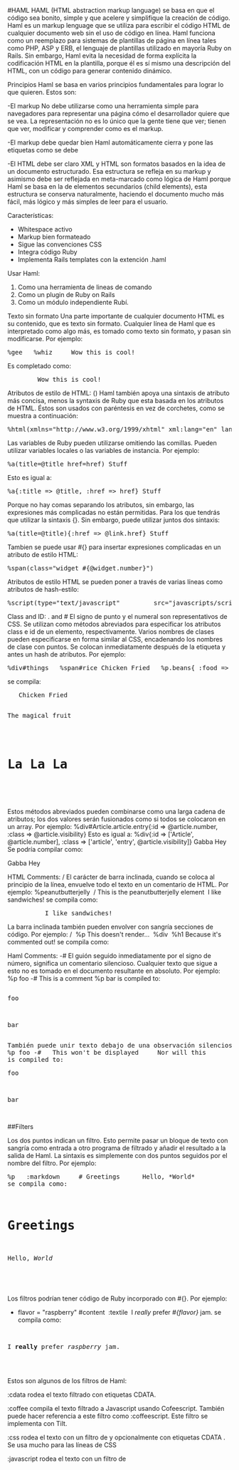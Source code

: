 
#HAML
HAML (HTML abstraction markup language) se basa en que el código sea bonito, simple y que acelere y simplifique la creación de código.
Haml es un markup lenguage que se utiliza para escribir el código HTML de cualquier documento web sin el uso de código en línea. Haml funciona como un reemplazo para sistemas de plantillas de página en línea tales como PHP, ASP y ERB, el lenguaje de plantillas utilizado en mayoría Ruby on Rails. Sin embargo, Haml evita la necesidad de forma explícita la codificación HTML en la plantilla, porque él es sí mismo una descripción del HTML, con un código para generar contenido dinámico.


Principios 
Haml se basa en varios principios fundamentales para lograr lo que quieren.  Estos son:

-El markup 
No debe utilizarse como una herramienta simple para navegadores para representar una página cómo el desarrollador quiere que se vea. La representación no es lo único que la gente tiene que ver; tienen que ver, modificar y comprender como es el markup.


-El markup debe quedar bien
Haml automáticamente cierra y pone las etiquetas como se debe

-El HTML debe ser claro
XML y HTML son formatos basados en la idea de un documento estructurado. Esa estructura se refleja en su markup y asimismo debe ser reflejada en meta-marcado como lógica de Haml porque Haml se basa en la de elementos secundarios (child elements), esta estructura se conserva naturalmente, haciendo el documento mucho más fácil, más lógico y más simples de leer para el usuario.


Características:

* Whitespace activo
* Markup bien formateado
* Sigue las convenciones CSS
* Integra código Ruby
* Implementa Rails templates con la extención .haml


Usar Haml:

1. Como una herramienta de lineas de comando
2. Como un plugin de Ruby on Rails
3. Como un módulo independiente Rubí.


Texto sin formato
Una parte importante de cualquier documento HTML es su contenido, que es texto sin formato. Cualquier línea de Haml que es interpretado como algo más, es tomado como texto sin formato, y pasan sin modificarse. Por ejemplo:
<pre>
%gee   %whiz     Wow this is cool!
</pre>
Es completado como:
<pre>
<gee>   <whiz>     Wow this is cool!   </whiz> </gee>
</pre>


Atributos de estilo de HTML: ()
Haml también apoya una sintaxis de atributo más concisa, menos la syntaxis de Ruby que esta basada en los atributos de HTML. Éstos son usados con paréntesis en vez de corchetes, como se muestra a continuación:
<pre>
%html(xmlns="http://www.w3.org/1999/xhtml" xml:lang="en" lang="en")
</pre>
Las variables de Ruby pueden utilizarse omitiendo las comillas. Pueden utilizar variables locales o las variables de instancia. Por ejemplo:
<pre>
%a(title=@title href=href) Stuff
</pre>
Esto es igual a:
<pre>
%a{:title => @title, :href => href} Stuff
</pre>
Porque no hay comas separando los atributos, sin embargo, las expresiones más complicadas no están permitidas. Para los que tendrás que utilizar la sintaxis {}. Sin embargo, puede utilizar juntos dos sintaxis:
<pre>
%a(title=@title){:href => @link.href} Stuff
</pre>
Tambien se puede usar #{} para insertar expresiones complicadas en un atributo de estilo HTML:
<pre>
%span(class="widget_#{@widget.number}")
</pre>
Atributos de estilo HTML se pueden poner a través de varias líneas como atributos de hash-estilo:
<pre>
%script(type="text/javascript"         src="javascripts/script_#{2 + 7}")
</pre>

Class and ID: . and #
El signo de punto y el numeral son representativos de CSS. Se utilizan como métodos abreviados para especificar los atributos class e id de un elemento, respectivamente. Varios nombres de clases pueden especificarse en forma similar al CSS, encadenando los nombres de clase con puntos. Se colocan inmediatamente después de la etiqueta y antes un hash de atributos. Por ejemplo:
<pre>
%div#things   %span#rice Chicken Fried   %p.beans{ :food => 'true' } The magical fruit   %h1.class.otherclass#id La La La
</pre>
se compila:
<pre>
<div id='things'>   <span id='rice'>Chicken Fried</span>  
 <p class='beans' food='true'>The magical fruit</p>   
 <h1 class='class otherclass' id='id'>La La La</h1> </div>
 </pre>

Estos métodos abreviados pueden combinarse como una larga cadena de atributos; los dos valores serán fusionados como si todos se colocaron en un array. Por ejemplo:
%div#Article.article.entry{:id => @article.number, :class => @article.visibility}
Esto es igual a:
%div{:id => ['Article', @article.number], :class => ['article', 'entry', @article.visibility]} Gabba Hey
Se podría compilar como:
<div class="article entry visible" id="Article_27">Gabba Hey</div>


HTML Comments: /
El carácter de barra inclinada, cuando se coloca al principio de la línea, envuelve todo el texto en un comentario de HTML. Por ejemplo:
%peanutbutterjelly   / This is the peanutbutterjelly element   I like sandwiches!
se compila como:
<pre>
	<peanutbutterjelly>   <!-- This is the peanutbutterjelly element -->   I like sandwiches! </peanutbutterjelly>
</pre>

La barra inclinada también pueden envolver con sangría secciones de código. Por ejemplo:
/   %p This doesn't render...   %div     %h1 Because it's commented out!
se compila como:
<!--   <p>This doesn't render...</p>   <div>     <h1>Because it's commented out!</h1>   </div> -->


Haml Comments: -#
El guión seguido inmediatamente por el signo de número, significa un comentario silencioso. Cualquier texto que sigue a esto no es tomado en el documento resultante en absoluto. Por ejemplo:
%p foo -# This is a comment %p bar
is compiled to:
<pre>
<p>foo</p> <p>bar</p>
También puede unir texto debajo de una observación silenciosa. Por ejemplo:
%p foo -#   This won't be displayed     Nor will this                    Nor will this. %p bar
is compiled to:
<p>foo</p> <p>bar</p>
</pre>


##Filters

Los dos puntos indican un filtro. Esto permite pasar un bloque de texto con sangría como entrada a otro programa de filtrado y añadir el resultado a la salida de Haml. La sintaxis es simplemente con dos puntos seguidos por el nombre del filtro. Por ejemplo:
<pre>
%p   :markdown     # Greetings      Hello, *World*
se compila como:
<p>   <h1>Greetings</h1>    <p>Hello, <em>World</em></p> </p>
</pre>

Los filtros podrían tener código de Ruby incorporado con #{}. 
Por ejemplo:
- flavor = "raspberry" #content   :textile     I *really* prefer _#{flavor}_ jam.
se compila como:
<pre>
<div id='content'>   <p>I <strong>really</strong> prefer <em>raspberry</em> jam.</p> </div>
</pre>
Estos son algunos de los filtros de Haml:

:cdata 
rodea el texto filtrado con etiquetas CDATA.

:coffee
compila el texto filtrado a Javascript usando Cofeescript. También puede hacer referencia a este filtro como  :coffeescript. Este filtro se implementa con Tilt.

:css 
rodea el texto con un filtro de <style></style> y opcionalmente con etiquetas CDATA . Se usa mucho para las líneas de CSS

:javascript
rodea el texto con un filtro de <script> y opcionalmente con etiquetas CDATA . Se usa mucho para las líneas de JS
:less
Analiza el texto filtrado con menos para producir la salida CSS. Este filtro se implementa con Tilt.


Referencias:
<pre>
http://haml.info
http://haml.info/docs.html
http://haml.info/docs/yardoc/file.REFERENCE.html
</pre>


